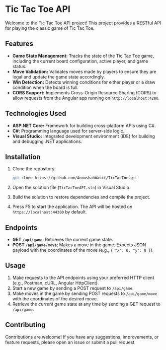 
# Tic Tac Toe API

Welcome to the Tic Tac Toe API project! This project provides a RESTful API for playing the classic game of Tic Tac Toe.

## Features

- **Game State Management:** Tracks the state of the Tic Tac Toe game, including the current board configuration, active player, and game status.
- **Move Validation:** Validates moves made by players to ensure they are legal and update the game state accordingly.
- **Win Detection:** Detects winning conditions for either player or a draw condition when the board is full.
- **CORS Support:** Implements Cross-Origin Resource Sharing (CORS) to allow requests from the Angular app running on `http://localhost:4200`.

## Technologies Used

- **ASP.NET Core:** Framework for building cross-platform APIs using C#.
- **C#:** Programming language used for server-side logic.
- **Visual Studio:** Integrated development environment (IDE) for building and debugging .NET applications.

## Installation

1. Clone the repository:

   ```bash
   git clone https://github.com/AnoushahWasif/TicTacToe.git
   ```

2. Open the solution file (`TicTacToeAPI.sln`) in Visual Studio.

3. Build the solution to restore dependencies and compile the project.

4. Press F5 to start the application. The API will be hosted on `https://localhost:44300` by default.

## Endpoints

- **GET `/api/game`**: Retrieves the current game state.
- **POST `/api/game/move`**: Makes a move in the game. Expects JSON payload with the coordinates of the move (e.g., `{ "x": 0, "y": 0 }`).

## Usage

1. Make requests to the API endpoints using your preferred HTTP client (e.g., Postman, cURL, Angular HttpClient).
2. Start a new game by sending a POST request to `/api/game`.
3. Make moves in the game by sending POST requests to `/api/game/move` with the coordinates of the desired move.
4. Retrieve the current game state at any time by sending a GET request to `/api/game`.

## Contributing

Contributions are welcome! If you have any suggestions, improvements, or feature requests, please open an issue or submit a pull request.
